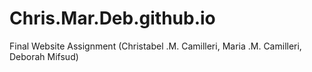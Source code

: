 # Chris.Mar.Deb.github.io
Final Website Assignment (Christabel .M. Camilleri, Maria .M. Camilleri, Deborah Mifsud)
